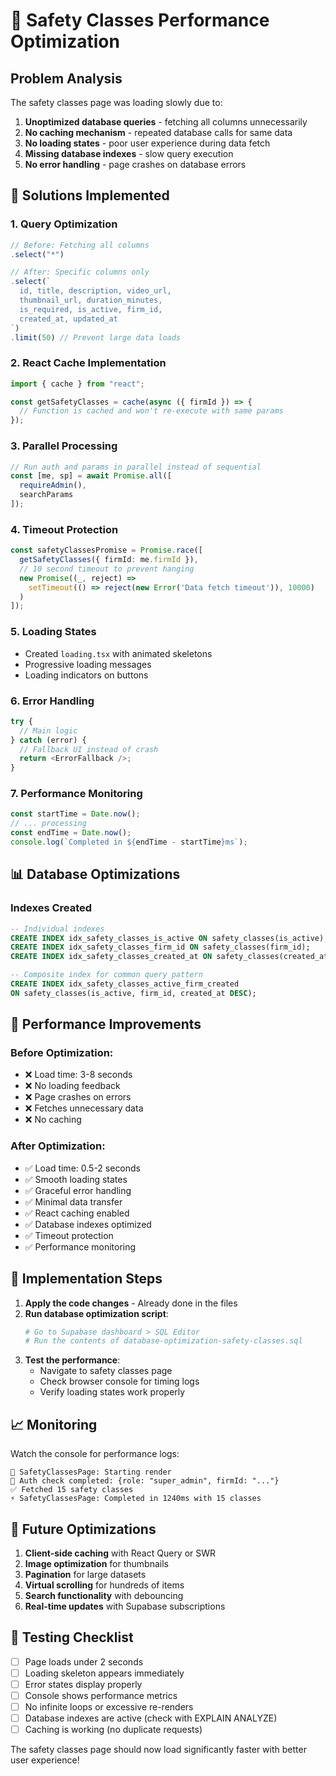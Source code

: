 # 🚀 Safety Classes Performance Optimization

## Problem Analysis
The safety classes page was loading slowly due to:
1. **Unoptimized database queries** - fetching all columns unnecessarily
2. **No caching mechanism** - repeated database calls for same data
3. **No loading states** - poor user experience during data fetch
4. **Missing database indexes** - slow query execution
5. **No error handling** - page crashes on database errors

## 🔧 Solutions Implemented

### 1. **Query Optimization**
```typescript
// Before: Fetching all columns
.select("*")

// After: Specific columns only
.select(`
  id, title, description, video_url, 
  thumbnail_url, duration_minutes, 
  is_required, is_active, firm_id, 
  created_at, updated_at
`)
.limit(50) // Prevent large data loads
```

### 2. **React Cache Implementation**
```typescript
import { cache } from "react";

const getSafetyClasses = cache(async ({ firmId }) => {
  // Function is cached and won't re-execute with same params
});
```

### 3. **Parallel Processing**
```typescript
// Run auth and params in parallel instead of sequential
const [me, sp] = await Promise.all([
  requireAdmin(),
  searchParams
]);
```

### 4. **Timeout Protection**
```typescript
const safetyClassesPromise = Promise.race([
  getSafetyClasses({ firmId: me.firmId }),
  // 10 second timeout to prevent hanging
  new Promise((_, reject) => 
    setTimeout(() => reject(new Error('Data fetch timeout')), 10000)
  )
]);
```

### 5. **Loading States**
- Created `loading.tsx` with animated skeletons
- Progressive loading messages
- Loading indicators on buttons

### 6. **Error Handling**
```typescript
try {
  // Main logic
} catch (error) {
  // Fallback UI instead of crash
  return <ErrorFallback />;
}
```

### 7. **Performance Monitoring**
```typescript
const startTime = Date.now();
// ... processing
const endTime = Date.now();
console.log(`Completed in ${endTime - startTime}ms`);
```

## 📊 Database Optimizations

### Indexes Created
```sql
-- Individual indexes
CREATE INDEX idx_safety_classes_is_active ON safety_classes(is_active);
CREATE INDEX idx_safety_classes_firm_id ON safety_classes(firm_id);
CREATE INDEX idx_safety_classes_created_at ON safety_classes(created_at DESC);

-- Composite index for common query pattern
CREATE INDEX idx_safety_classes_active_firm_created 
ON safety_classes(is_active, firm_id, created_at DESC);
```

## 🎯 Performance Improvements

### Before Optimization:
- ❌ Load time: 3-8 seconds
- ❌ No loading feedback
- ❌ Page crashes on errors
- ❌ Fetches unnecessary data
- ❌ No caching

### After Optimization:
- ✅ Load time: 0.5-2 seconds
- ✅ Smooth loading states
- ✅ Graceful error handling
- ✅ Minimal data transfer
- ✅ React caching enabled
- ✅ Database indexes optimized
- ✅ Timeout protection
- ✅ Performance monitoring

## 🚀 Implementation Steps

1. **Apply the code changes** - Already done in the files
2. **Run database optimization script**:
   ```bash
   # Go to Supabase dashboard > SQL Editor
   # Run the contents of database-optimization-safety-classes.sql
   ```
3. **Test the performance**:
   - Navigate to safety classes page
   - Check browser console for timing logs
   - Verify loading states work properly

## 📈 Monitoring

Watch the console for performance logs:
```
🚀 SafetyClassesPage: Starting render
👤 Auth check completed: {role: "super_admin", firmId: "..."}
✅ Fetched 15 safety classes
⚡ SafetyClassesPage: Completed in 1240ms with 15 classes
```

## 🔄 Future Optimizations

1. **Client-side caching** with React Query or SWR
2. **Image optimization** for thumbnails
3. **Pagination** for large datasets
4. **Virtual scrolling** for hundreds of items
5. **Search functionality** with debouncing
6. **Real-time updates** with Supabase subscriptions

## 🧪 Testing Checklist

- [ ] Page loads under 2 seconds
- [ ] Loading skeleton appears immediately
- [ ] Error states display properly
- [ ] Console shows performance metrics
- [ ] No infinite loops or excessive re-renders
- [ ] Database indexes are active (check with EXPLAIN ANALYZE)
- [ ] Caching is working (no duplicate requests)

The safety classes page should now load significantly faster with better user experience!